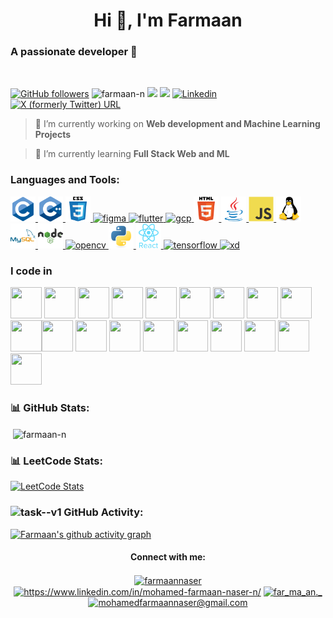 <h1 align="center">Hi 👋, I'm Farmaan</h1>


<h3 align="left">A passionate developer 🤩 </h3>
<br/>



[![GitHub followers](https://img.shields.io/github/followers/Farmaan-N?style=social)](https://github.com/Farmaan-N)
<img src="https://komarev.com/ghpvc/?username=farmaan-n&label=Profile%20views&color=0e75b6&style=flat" alt="farmaan-n" /> 
<a href="https://instagram.com/far_ma_an._" target="_blank"><img src="https://img.shields.io/badge/Instagram-%23E4405F.svg?logo=Instagram&logoColor=white" /></a>
<a href="mailto:mohamedfarmaannaser@gmail.com" target="_blank"><img src="https://img.shields.io/badge/Gmail-red?style=flat?" /></a>
[![Linkedin](https://img.shields.io/badge/-MohamedFarmaanNaserN-blue?style=flat-square&logo=linkedin&logoColor=white&link=https://www.linkedin.com/in/mohamed-farmaan-naser-n/)](https://www.linkedin.com/in/mohamed-farmaan-naser-n/)
[![X (formerly Twitter) URL](https://img.shields.io/twitter/url?url=https%3A%2F%2Fx.com%2FFarmaanNaser%3Ft%3DU5GbxWRUnydBWuECLxjbeg%26s%3D08&style=social)](https://x.com/FarmaanNaser?t=U5GbxWRUnydBWuECLxjbeg&s=08)


> 🔭 I’m currently working on **Web development and Machine Learning Projects**

> 🌱 I’m currently learning **Full Stack Web and ML**



<h3 align="left">Languages and Tools:</h3>
<p align="left"> <a href="https://www.cprogramming.com/" target="_blank" rel="noreferrer"> <img src="https://raw.githubusercontent.com/devicons/devicon/master/icons/c/c-original.svg" alt="c" width="40" height="40"/> </a> <a href="https://www.w3schools.com/cpp/" target="_blank" rel="noreferrer"> <img src="https://raw.githubusercontent.com/devicons/devicon/master/icons/cplusplus/cplusplus-original.svg" alt="cplusplus" width="40" height="40"/> </a> <a href="https://www.w3schools.com/css/" target="_blank" rel="noreferrer"> <img src="https://raw.githubusercontent.com/devicons/devicon/master/icons/css3/css3-original-wordmark.svg" alt="css3" width="40" height="40"/> </a> <a href="https://www.figma.com/" target="_blank" rel="noreferrer"> <img src="https://www.vectorlogo.zone/logos/figma/figma-icon.svg" alt="figma" width="40" height="40"/> </a> <a href="https://flutter.dev" target="_blank" rel="noreferrer"> <img src="https://www.vectorlogo.zone/logos/flutterio/flutterio-icon.svg" alt="flutter" width="40" height="40"/> </a> <a href="https://cloud.google.com" target="_blank" rel="noreferrer"> <img src="https://www.vectorlogo.zone/logos/google_cloud/google_cloud-icon.svg" alt="gcp" width="40" height="40"/> </a> <a href="https://www.w3.org/html/" target="_blank" rel="noreferrer"> <img src="https://raw.githubusercontent.com/devicons/devicon/master/icons/html5/html5-original-wordmark.svg" alt="html5" width="40" height="40"/> </a> <a href="https://www.java.com" target="_blank" rel="noreferrer"> <img src="https://raw.githubusercontent.com/devicons/devicon/master/icons/java/java-original.svg" alt="java" width="40" height="40"/> </a> <a href="https://developer.mozilla.org/en-US/docs/Web/JavaScript" target="_blank" rel="noreferrer"> <img src="https://raw.githubusercontent.com/devicons/devicon/master/icons/javascript/javascript-original.svg" alt="javascript" width="40" height="40"/> </a> <a href="https://www.linux.org/" target="_blank" rel="noreferrer"> <img src="https://raw.githubusercontent.com/devicons/devicon/master/icons/linux/linux-original.svg" alt="linux" width="40" height="40"/> </a> <a href="https://www.mysql.com/" target="_blank" rel="noreferrer"> <img src="https://raw.githubusercontent.com/devicons/devicon/master/icons/mysql/mysql-original-wordmark.svg" alt="mysql" width="40" height="40"/> </a> <a href="https://nodejs.org" target="_blank" rel="noreferrer"> <img src="https://raw.githubusercontent.com/devicons/devicon/master/icons/nodejs/nodejs-original-wordmark.svg" alt="nodejs" width="40" height="40"/> </a> <a href="https://opencv.org/" target="_blank" rel="noreferrer"> <img src="https://www.vectorlogo.zone/logos/opencv/opencv-icon.svg" alt="opencv" width="40" height="40"/> </a> <a href="https://www.python.org" target="_blank" rel="noreferrer"> <img src="https://raw.githubusercontent.com/devicons/devicon/master/icons/python/python-original.svg" alt="python" width="40" height="40"/> </a> <a href="https://reactjs.org/" target="_blank" rel="noreferrer"> <img src="https://raw.githubusercontent.com/devicons/devicon/master/icons/react/react-original-wordmark.svg" alt="react" width="40" height="40"/> </a> <a href="https://www.tensorflow.org" target="_blank" rel="noreferrer"> <img src="https://www.vectorlogo.zone/logos/tensorflow/tensorflow-icon.svg" alt="tensorflow" width="40" height="40"/> </a> <a href="https://www.adobe.com/products/xd.html" target="_blank" rel="noreferrer"> <img src="https://cdn.worldvectorlogo.com/logos/adobe-xd.svg" alt="xd" width="40" height="40"/> </a> </p>



### I code in
<img height="50" width="50" src="https://img.icons8.com/color/48/000000/python.png" /> <img height="50" width="50" src="https://img.icons8.com/color/48/000000/c-programming.png" /> <img height="50" width="50" src="https://img.icons8.com/color/48/000000/c-plus-plus-logo.png" /> <img height="50" width="50" src="https://img.icons8.com/color/48/000000/java-coffee-cup-logo.png" /> <img height="50" width="50" src="https://img.icons8.com/color/48/000000/html-5.png" /> <img height="50" width="50" src="https://img.icons8.com/color/48/000000/css3.png" /> <img height="50" width="50" src="https://img.icons8.com/color/48/000000/sass.png"/> <img height="50" width="50" src="https://img.icons8.com/color/48/000000/bootstrap.png" />
<img height="50" width="50" src="https://img.icons8.com/color/48/000000/javascript.png"/><img height="50" width="50" src="https://img.icons8.com/color/48/000000/tensorflow.png"/><img height="50" width="50" src="https://img.icons8.com/fluent/48/000000/arduino.png"/> <img height="50" width="50" src="https://img.icons8.com/color/48/000000/react-native.png"/> <img height="50" width="50" src="https://img.icons8.com/color/48/000000/google-firebase-console.png"/> <img height="50" width="50" src="https://img.icons8.com/color/48/000000/mysql-logo.png"/> <img height="50" width="50" src="https://img.icons8.com/color/48/000000/mongodb.png"/> <img height="50" width="50" src="https://img.icons8.com/color/48/000000/nodejs.png"/> <img height="50" width="50" src="https://img.icons8.com/color/48/000000/spring-logo.png"/> <img height="50" width="50" src="https://img.icons8.com/fluency/48/000000/handlebar-mustache.png"/> <img height="50" width="50" src="https://img.icons8.com/color/48/null/graphql.png"/>





### 📊 GitHub Stats:
<p>&nbsp;<img align="center" src="https://github-readme-stats.vercel.app/api?username=farmaan-n&theme=dark&hide_border=false&include_all_commits=false&count_private=false&show_icons=true&locale=en" alt="farmaan-n" /></p>


### 📊 LeetCode Stats:
[![LeetCode Stats](https://leetcard.jacoblin.cool/Farmaan-N?theme=dark&font=Ubuntu&ext=heatmap)](https://leetcode.com/u/farmaan-n/)


### <img width="25" height="25" src="https://img.icons8.com/fluency/48/task--v1.png" alt="task--v1"/> GitHub Activity:
[![Farmaan's github activity graph](https://github-readme-activity-graph.vercel.app/graph?username=Farmaan-N&bg_color=000000&color=994529&line=994529&point=994529&area=true&hide_border=true)](https://github.com/ashutosh00710/github-readme-activity-graph)



<h4 align="center">Connect with me:</h4>
<p align="center">
<a href="https://twitter.com/farmaannaser" target="blank"><img align="center" src="https://img.icons8.com/color/48/twitter--v1.png" alt="farmaannaser" height="25" width="25" /></a>
<a href="https://www.linkedin.com/in/mohamed-farmaan-naser-n/" target="blank"><img align="center" src="https://img.icons8.com/fluency/48/linkedin.png" alt="https://www.linkedin.com/in/mohamed-farmaan-naser-n/" height="25" width="25" /></a>
<a href="https://instagram.com/far_ma_an._" target="blank"><img align="center" src="https://img.icons8.com/3d-fluency/94/instagram-logo.png" alt="far_ma_an._" height="25" width="25" /></a>
<a href="mailto:mohamedfarmaannaser@gmail.com" target="_blank"><img src="https://img.icons8.com/fluency/48/gmail.png" alt="mohamedfarmaannaser@gmail.com" width="2.5%" /></a>


</p>
